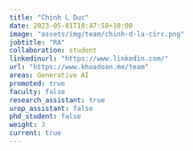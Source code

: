 ```yaml
---
title: "Chinh L Duc"
date: 2023-05-01T10:47:58+10:00
image: "assets/img/team/chinh-d-la-circ.png"
jobtitle: "RA"
collaboration: student
linkedinurl: "https://www.linkedin.com/"
url: "https://www.khoadoan.me/team"
areas: Generative AI
promoted: true
faculty: false
research_assistant: true
urop_assistant: false
phd_student: false
weight: 3
current: true
---
```

